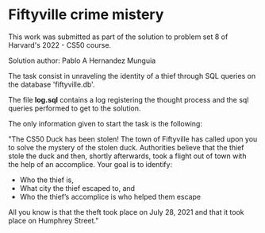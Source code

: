 # Fiftyville crime mistery

This work was submitted as part of the solution to problem set 8 of Harvard's 2022 - CS50 course.

Solution author: Pablo A Hernandez Munguia


The task consist in unraveling the identity of a thief through SQL queries on the database 'fiftyville.db'.

The file **log.sql** contains a log registering the thought process and the sql queries performed to get to the solution.


The only information given to start the task is the following:

"The CS50 Duck has been stolen! The town of Fiftyville has called upon you to solve the mystery of the stolen duck. Authorities believe that the thief stole the duck and then, shortly afterwards, took a flight out of town with the help of an accomplice. Your goal is to identify:

- Who the thief is,
- What city the thief escaped to, and
- Who the thief’s accomplice is who helped them escape

All you know is that the theft took place on July 28, 2021 and that it took place on Humphrey Street."
